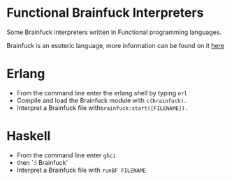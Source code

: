 #  Functional Brainfuck Interpreters

Some Brainfuck interpreters written in Functional programming languages.

Brainfuck is an esoteric language, more information can be found on it [here](http://en.wikipedia.org/wiki/Brainfuck)

# Erlang
-  From the command line enter the erlang shell by typing `erl`
-  Compile and load the Brainfuck module with `c(brainfuck).`
-  Interpret a Brainfuck file with`brainfuck:start([FILENAME]).`

# Haskell
- From the command line enter `ghci`
- then `:l Brainfuck'
- Interpret a Brainfuck file with `runBF FILENAME`
